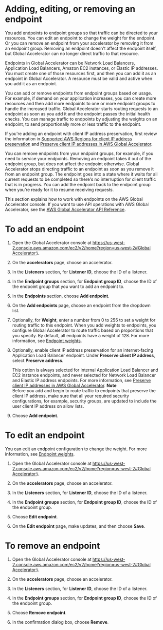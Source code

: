 # Adding, editing, or removing an endpoint<a name="about-endpoints-adding-endpoints"></a>

You add endpoints to endpoint groups so that traffic can be directed to your resources\. You can edit an endpoint to change the weight for the endpoint\. Or you can remove an endpoint from your accelerator by removing it from an endpoint group\. Removing an endpoint doesn't affect the endpoint itself, but Global Accelerator can no longer direct traffic to that resource\.

Endpoints in Global Accelerator can be Network Load Balancers, Application Load Balancers, Amazon EC2 instances, or Elastic IP addresses\. You must create one of those resources first, and then you can add it as an endpoint in Global Accelerator\. A resource must be valid and active when you add it as an endpoint\.

You can add or remove endpoints from endpoint groups based on usage\. For example, if demand on your application increases, you can create more resources and then add more endpoints to one or more endpoint groups to handle the increased traffic\. Global Accelerator starts routing requests to an endpoint as soon as you add it and the endpoint passes the initial health checks\. You can manage traffic to endpoints by adjusting the weights on an endpoint, to send proportionally more or less traffic to the endpoint\.

If you're adding an endpoint with client IP address preservation, first review the information in [Supported AWS Regions for client IP address preservation](preserve-client-ip-address.regions.md) and [Preserve client IP addresses in AWS Global Accelerator](preserve-client-ip-address.md)\.

You can remove endpoints from your endpoint groups, for example, if you need to service your endpoints\. Removing an endpoint takes it out of the endpoint group, but does not affect the endpoint otherwise\. Global Accelerator stops directing traffic to an endpoint as soon as you remove it from an endpoint group\. The endpoint goes into a state where it waits for all current requests to be completed so there's no interruption for client traffic that is in progress\. You can add the endpoint back to the endpoint group when you’re ready for it to resume receiving requests\.

This section explains how to work with endpoints on the AWS Global Accelerator console\. If you want to use API operations with AWS Global Accelerator, see the [ AWS Global Accelerator API Reference](https://docs.aws.amazon.com/global-accelerator/latest/api/Welcome.html)\.

# To add an endpoint

1. Open the Global Accelerator console at [ https://us\-west\-2\.console\.aws\.amazon\.com/ec2/v2/home?region=us\-west\-2\#Global Accelerator:](https://us-west-2.console.aws.amazon.com/ec2/v2/home?region=us-west-2#GlobalAccelerator:)\. 

1. On the **accelerators** page, choose an accelerator\.

1. In the **Listeners** section, for **Listener ID**, choose the ID of a listener\.

1. In the **Endpoint groups** section, for **Endpoint group ID**, choose the ID of the endpoint group that you want to add an endpoint to\.

1. In the **Endpoints** section, choose **Add endpoint**\.

1. On the **Add endpoints** page, choose an endpoint from the dropdown list\.

1. Optionally, for **Weight**, enter a number from 0 to 255 to set a weight for routing traffic to this endpoint\. When you add weights to endpoints, you configure Global Accelerator to route traffic based on proportions that you specify\. By default, all endpoints have a weight of 128\. For more information, see [ Endpoint weights](about-endpoints-endpoint-weights.md)\.

1. Optionally, enable client IP address preservation for an internet\-facing Application Load Balancer endpoint\. Under **Preserve client IP address**, select **Preserve address**\. 

   This option is always selected for internal Application Load Balancer and EC2 instance endpoints, and never selected for Network Load Balancer and Elastic IP address endpoints\. For more information, see [Preserve client IP addresses in AWS Global Accelerator](preserve-client-ip-address.md)\.
**Note**  
Before you add and begin to route traffic to endpoints that preserve the client IP address, make sure that all your required security configurations, for example, security groups, are updated to include the user client IP address on allow lists\.

1. Choose **Add endpoint**\.

# To edit an endpoint

You can edit an endpoint configuration to change the weight\. For more information, see [ Endpoint weights](about-endpoints-endpoint-weights.md)\.

1. Open the Global Accelerator console at [ https://us\-west\-2\.console\.aws\.amazon\.com/ec2/v2/home?region=us\-west\-2\#Global Accelerator:](https://us-west-2.console.aws.amazon.com/ec2/v2/home?region=us-west-2#GlobalAccelerator:)\. 

1. On the **accelerators** page, choose an accelerator\.

1. In the **Listeners** section, for **Listener ID**, choose the ID of a listener\.

1. In the **Endpoint groups** section, for **Endpoint group ID**, choose the ID of the endpoint group\.

1. Choose **Edit endpoint**\.

1. On the **Edit endpoint** page, make updates, and then choose **Save**\.

# To remove an endpoint

1. Open the Global Accelerator console at [ https://us\-west\-2\.console\.aws\.amazon\.com/ec2/v2/home?region=us\-west\-2\#Global Accelerator:](https://us-west-2.console.aws.amazon.com/ec2/v2/home?region=us-west-2#GlobalAccelerator:)\. 

1. On the **accelerators** page, choose an accelerator\.

1. In the **Listeners** section, for **Listener ID**, choose the ID of a listener\.

1. In the **Endpoint groups** section, for **Endpoint group ID**, choose the ID of the endpoint group\.

1. Choose **Remove endpoint**\.

1. In the confirmation dialog box, choose **Remove**\.